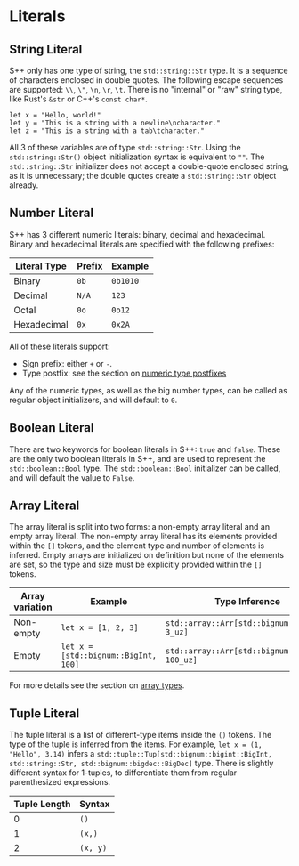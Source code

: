 # Literals

## String Literal

S++ only has one type of string, the `std::string::Str` type. It is a sequence of characters enclosed in double quotes.
The following escape sequences are supported: `\\`, `\"`, `\n`, `\r`, `\t`. There is no "internal" or "raw" string type,
like Rust's `&str` or C++'s `const char*`.

```S++
let x = "Hello, world!"
let y = "This is a string with a newline\ncharacter."
let z = "This is a string with a tab\tcharacter."
```

All 3 of these variables are of type `std::string::Str`. Using the `std::string::Str()` object initialization syntax is
equivalent to `""`. The `std::string::Str` initializer does not accept a double-quote enclosed string, as it is
unnecessary; the double quotes create a `std::string::Str` object already.

## Number Literal

S++ has 3 different numeric literals: binary, decimal and hexadecimal. Binary and hexadecimal literals are specified
with the following prefixes:

| Literal Type | Prefix | Example  |
|--------------|--------|----------|
| Binary       | `0b`   | `0b1010` |
| Decimal      | `N/A`  | `123`    |
| Octal        | `0o`   | `0o12`   |
| Hexadecimal  | `0x`   | `0x2A`   |

All of these literals support:

- Sign prefix: either `+` or `-`.
- Type postfix: see the section on [numeric type postfixes](../type-system/(Non)-Primitive-Types.md)

Any of the numeric types, as well as the big number types, can be called as regular object initializers, and will
default to `0`.

## Boolean Literal

There are two keywords for boolean literals in S++: `true` and `false`. These are the only two boolean literals in S++,
and are used to represent the `std::boolean::Bool` type. The `std::boolean::Bool` initializer can be called, and will
default the value to `False`.

## Array Literal

The array literal is split into two forms: a non-empty array literal and an empty array literal. The non-empty array
literal has its elements provided within the `[]` tokens, and the element type and number of elements is inferred. Empty
arrays are initialized on definition but none of the elements are set, so the type and size must be explicitly provided
within the `[]` tokens.

| Array variation | Example                              | Type Inference                                 |
|-----------------|--------------------------------------|------------------------------------------------|
| Non-empty       | `let x = [1, 2, 3]`                  | `std::array::Arr[std::bignum::BigNum, 3_uz]`   |
| Empty           | `let x = [std::bignum::BigInt, 100]` | `std::array::Arr[std::bignum::BigInt, 100_uz]` |

For more details see the section on [array types](../type-system/Arrays-Tuples.md).

## Tuple Literal

The tuple literal is a list of different-type items inside the `()` tokens. The type of the tuple is inferred from the
items. For example, `let x = (1, "Hello", 3.14)` infers a
`std::tuple::Tup[std::bignum::bigint::BigInt, std::string::Str, std::bignum::bigdec::BigDec]` type. There is slightly
different syntax
for 1-tuples, to differentiate them from regular parenthesized expressions.

| Tuple Length | Syntax   |
|--------------|----------|
| 0            | `()`     |
| 1            | `(x,)`   |
| 2            | `(x, y)` |
